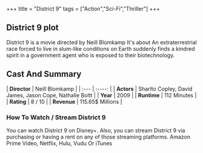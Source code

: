 +++
title = "District 9"
tags = ["Action","Sci-Fi","Thriller"]
+++
## District 9 plot
District 9 is a movie directed by Neill Blomkamp It's about An extraterrestrial race forced to live in slum-like conditions on Earth suddenly finds a kindred spirit in a government agent who is exposed to their biotechnology.
## Cast And Summary
| **Director**      | Neill Blomkamp |
    | :---        |    :----:   |
    |  **Actors** | Sharlto Copley, David James, Jason Cope, Nathalie Boltt |
    | **Year**   | 2009    |
    |  **Runtime** | 112 Minutes |
    |  **Rating** | 8 / 10 | 
    |  **Revenue** | 115.65$ Millions |
### How To Watch / Stream District 9
You can watch District 9 on Disney+.
Also, you can stream District 9 via purchasing or having a rent on any of those streaming platforms.
Amazon Prime Video, Netflix, Hulu, Vudu Or iTunes